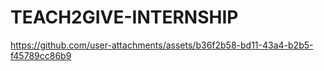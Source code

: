 # TEACH2GIVE-INTERNSHIP
https://github.com/user-attachments/assets/b36f2b58-bd11-43a4-b2b5-f45789cc86b9
